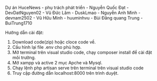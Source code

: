 
Dự án HuceNews - phụ trách phát triển - Nguyễn Quốc Đạt - DevDatNguyen02
                                      - Vũ Đức Lâm - DuskLmao
                                      - Nguyễn Anh Minh - devnam2502
                                      - Vũ Hữu Minh - huuminhvu
                                      - Bùi Đăng quang Trung -BuiTrung1710

Hướng dẫn cài đặt: 
1. Download code(zip) hoặc cloce code về.
2. Cấu hình lại file .env cho phù hợp.
3. Mở terminal trên visual studio code, chạy composer install để cài đặt môi trường.
4. Mở xampp và active 2 mục Apche và Mysql.
5. Chạy lệnh php artisan serve trên terminal trên visual studio code
6. Truy cập đường dẫn localhost:8000 trên trình duyệt.
